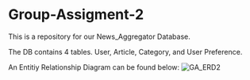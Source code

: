 # Group-Assigment-2
This is a repository for our News_Aggregator Database.

The DB contains 4 tables. User, Article, Category, and User Preference. 


An Entitiy Relationship Diagram can be found below:
![GA_ERD2](https://github.com/user-attachments/assets/7cd69ff8-81a9-4eb5-a53e-e7faab4d10fe)
